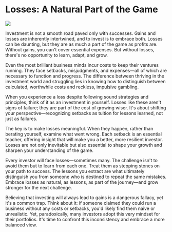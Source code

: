# Losses: A Natural Part of the Game

![](images/005-1.png)

Investment is not a smooth road paved only with successes. Gains and losses are inherently intertwined, and to invest is to embrace both. Losses can be daunting, but they are as much a part of the game as profits are. Without gains, you can't cover essential expenses. But without losses, there's no opportunity to learn, adapt, and grow.

Even the most brilliant business minds incur costs to keep their ventures running. They face setbacks, misjudgments, and expenses—all of which are necessary to function and progress. The difference between thriving in the investment world and struggling lies in knowing how to distinguish between calculated, worthwhile costs and reckless, impulsive gambling.

When you experience a loss despite following sound strategies and principles, think of it as an investment in yourself. Losses like these aren't signs of failure; they are part of the cost of growing wiser. It's about shifting your perspective—recognizing setbacks as tuition for lessons learned, not just as failures.

The key is to make losses meaningful. When they happen, rather than berating yourself, examine what went wrong. Each setback is an essential teacher, offering insight that will make you a better, more resilient investor. Losses are not only inevitable but also essential to shape your growth and sharpen your understanding of the game.

Every investor will face losses—sometimes many. The challenge isn't to avoid them but to learn from each one. Treat them as stepping stones on your path to success. The lessons you extract are what ultimately distinguish you from someone who is destined to repeat the same mistakes. Embrace losses as natural, as lessons, as part of the journey—and grow stronger for the next challenge.

Believing that investing will always lead to gains is a dangerous fallacy, yet it's a common trap. Think about it: if someone claimed they could run a business without any costs or setbacks, you'd likely find them naive or unrealistic. Yet, paradoxically, many investors adopt this very mindset for their portfolios. It's time to confront this inconsistency and embrace a more balanced view.
